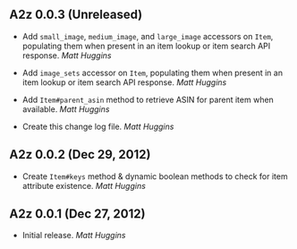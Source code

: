 ## A2z 0.0.3 (Unreleased)

* Add `small_image`, `medium_image`, and `large_image` accessors on `Item`,
  populating them when present in an item lookup or item search API response.
  *Matt Huggins*

* Add `image_sets` accessor on `Item`, populating them when present in an item
  lookup or item search API response. *Matt Huggins*

* Add `Item#parent_asin` method to retrieve ASIN for parent item when
  available. *Matt Huggins*

* Create this change log file. *Matt Huggins*

## A2z 0.0.2 (Dec 29, 2012)

* Create `Item#keys` method & dynamic boolean methods to check for item
  attribute existence. *Matt Huggins*

## A2z 0.0.1 (Dec 27, 2012)

* Initial release. *Matt Huggins*
